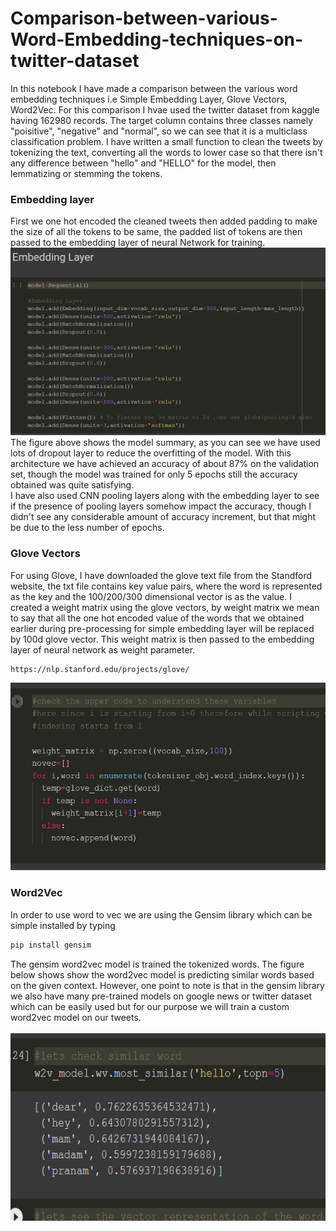 # Comparison-between-various-Word-Embedding-techniques-on-twitter-dataset

In this notebook I have made a comparison between the various word embedding techniques i.e Simple Embedding Layer, Glove Vectors, Word2Vec. For this comparison I hvae used the twitter dataset from kaggle having 162980 records. The target column contains three classes namely "poisitive", "negative" and "normal", so we can see that it is a multiclass classification problem. I have written a small function to clean the tweets by tokenizing the text, converting all the words to lower case so that there isn't any difference between "hello" and "HELLO" for the model, then lemmatizing or stemming the tokens.
<h3> Embedding layer</h3>
First we one hot encoded the cleaned tweets then added padding to make the size of all the tokens to be same, the padded list of tokens are then passed to the embedding layer of neural Network for training.<br>
<img src="https://github.com/nilay121/Comparison-between-various-Word-Embedding-techniques-on-twitter-dataset/blob/main/embedding%20layer%20.png" height="300px" width="600px"><br>
The figure above shows the model summary, as you can see we have used lots of dropout layer to reduce the overfitting of the model. With this architecture we have achieved an accuracy of about 87% on the validation set, though the model was trained for only 5 epochs still the accuracy obtained was quite satisfying.<br>
I have also used CNN pooling layers along with the embedding layer to see if the presence of pooling layers somehow impact the accuracy, though I didn't see any considerable amount of accuracy increment, but that might be due to the less number of epochs.<br>
<h3> Glove Vectors </h3>
For using Glove, I have downloaded the glove text file from the Standford website, the txt file contains key value pairs, where the word is represented as the key and the 100/200/300 dimensional vector is as the value. I created a weight matrix using the glove vectors, by weight matrix we mean to say that all the one hot encoded value of the words that we obtained earlier during pre-processing for simple embedding layer will be replaced by 100d glove vector. This weight matrix is then passed to the embedding layer of neural network as weight parameter.<br>

```bash
https://nlp.stanford.edu/projects/glove/
```

<img src="https://github.com/nilay121/Comparison-between-various-Word-Embedding-techniques-on-twitter-dataset/blob/main/glove.png" height="300px" width="600px"><br>
<h3> Word2Vec </h3>
In order to use word to vec we are using the Gensim library which can be simple installed by typing <br>

```bash
pip install gensim
```
The gensim word2vec model is trained the tokenized words. The figure below shows show the word2vec model is predicting similar words based on the given context. However, one point to note is that in the gensim library we also have many pre-trained models on google news or twitter dataset which can be easily used but for our purpose we will train a custom word2vec model on our tweets.<br><br>
<img src="https://github.com/nilay121/Comparison-between-various-Word-Embedding-techniques-on-twitter-dataset/blob/main/w2v%20similar%20word.png" height="300px" width="600px">



